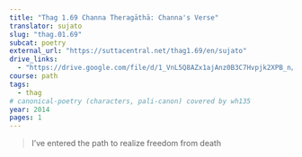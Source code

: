 ```yaml
---
title: "Thag 1.69 Channa Theragāthā: Channa's Verse"
translator: sujato
slug: "thag.01.69"
subcat: poetry
external_url: "https://suttacentral.net/thag1.69/en/sujato"
drive_links:
  - "https://drive.google.com/file/d/1_VnL5Q8AZx1ajAnz0B3C7Hvpjk2XPB_n/view?usp=drivesdk"
course: path
tags:
  - thag
# canonical-poetry (characters, pali-canon) covered by wh135
year: 2014
pages: 1
---
```


> I’ve entered the path to realize freedom from death
